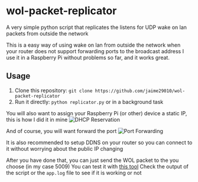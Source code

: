 # wol-packet-replicator
A very simple python script that replicates the listens for UDP wake on lan packets from outside the network

This is a easy way of using wake on lan from outside the network when your router does not support forwarding ports to the broadcast address
I use it in a Raspberry Pi without problems so far, and it works great.

## Usage
1. Clone this repository: `git clone https://github.com/jaime29010/wol-packet-replicator`
2. Run it directly: `python replicator.py` or in a background task

You will also want to assign your Raspberry Pi (or other) device a static IP, this is how I did it in mine
![DHCP Reservation](http://image.prntscr.com/image/c416ef2d45c640f6ac6cbc762d630389.png)

And of course, you will want forward the port
![Port Forwarding](http://image.prntscr.com/image/4fca48f3c4c641af82a4f31c9c71167c.png)

It is also recommended to setup DDNS on your router so you can connect to it without worrying about the public IP changing

After you have done that, you can just send the WOL packet to the you choose (in my case 5009)
You can test it with [this tool](http://www.wakeonlan.me/index.php)
Check the output of the script or the `app.log` file to see if it is working or not
